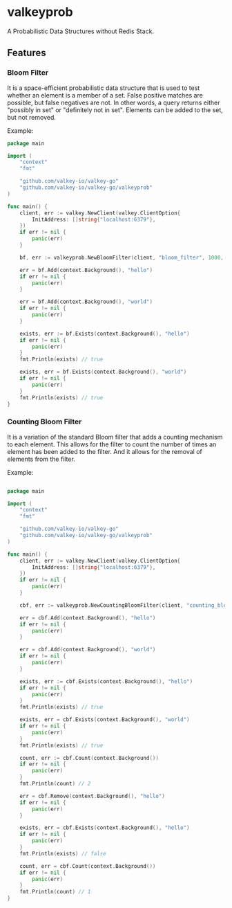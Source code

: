 # valkeyprob

A Probabilistic Data Structures without Redis Stack.

## Features

### Bloom Filter

It is a space-efficient probabilistic data structure that is used to test whether an element is a member of a set.
False positive matches are possible, but false negatives are not. 
In other words, a query returns either "possibly in set" or "definitely not in set".
Elements can be added to the set, but not removed.

Example:

```go
package main

import (
	"context"
	"fmt"

	"github.com/valkey-io/valkey-go"
	"github.com/valkey-io/valkey-go/valkeyprob"
)

func main() {
	client, err := valkey.NewClient(valkey.ClientOption{
		InitAddress: []string{"localhost:6379"},
	})
	if err != nil {
		panic(err)
	}

	bf, err := valkeyprob.NewBloomFilter(client, "bloom_filter", 1000, 0.01)

	err = bf.Add(context.Background(), "hello")
	if err != nil {
		panic(err)
	}

	err = bf.Add(context.Background(), "world")
	if err != nil {
		panic(err)
	}

	exists, err := bf.Exists(context.Background(), "hello")
	if err != nil {
		panic(err)
	}
	fmt.Println(exists) // true

	exists, err = bf.Exists(context.Background(), "world")
	if err != nil {
		panic(err)
	}
	fmt.Println(exists) // true
}
```

### Counting Bloom Filter

It is a variation of the standard Bloom filter that adds a counting mechanism to each element.
This allows for the filter to count the number of times an element has been added to the filter.
And it allows for the removal of elements from the filter.

Example:

```go

package main

import (
    "context"
    "fmt"

    "github.com/valkey-io/valkey-go"
    "github.com/valkey-io/valkey-go/valkeyprob"
)

func main() {
    client, err := valkey.NewClient(valkey.ClientOption{
        InitAddress: []string{"localhost:6379"},
    })
    if err != nil {
        panic(err)
    }

    cbf, err := valkeyprob.NewCountingBloomFilter(client, "counting_bloom_filter", 1000, 0.01)

    err = cbf.Add(context.Background(), "hello")
    if err != nil {
        panic(err)
    }

    err = cbf.Add(context.Background(), "world")
    if err != nil {
        panic(err)
    }

    exists, err := cbf.Exists(context.Background(), "hello")
    if err != nil {
        panic(err)
    }
    fmt.Println(exists) // true

    exists, err = cbf.Exists(context.Background(), "world")
    if err != nil {
        panic(err)
    }
    fmt.Println(exists) // true

    count, err := cbf.Count(context.Background())
    if err != nil {
        panic(err)
    }
    fmt.Println(count) // 2

    err = cbf.Remove(context.Background(), "hello")
    if err != nil {
        panic(err)
    }

    exists, err = cbf.Exists(context.Background(), "hello")
    if err != nil {
        panic(err)
    }
    fmt.Println(exists) // false

    count, err = cbf.Count(context.Background())
    if err != nil {
        panic(err)
    }
    fmt.Println(count) // 1
}
```
